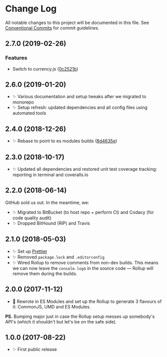 # Change Log

All notable changes to this project will be documented in this file.
See [Conventional Commits](https://conventionalcommits.org) for commit guidelines.

## 2.7.0 (2019-02-26)

### Features

- Switch to currency.js ([0c2521b](https://gitlab.com/codsen/codsen/commit/0c2521b))

## 2.6.0 (2019-01-20)

- ✨ Various documentation and setup tweaks after we migrated to monorepo
- ✨ Setup refresh: updated dependencies and all config files using automated tools

## 2.4.0 (2018-12-26)

- ✨ Rebase to point to es modules builds ([8d4635e](https://gitlab.com/codsen/codsen/tree/master/packages/csv-sort/commits/8d4635e))

## 2.3.0 (2018-10-17)

- ✨ Updated all dependencies and restored unit test coverage tracking: reporting in terminal and coveralls.io

## 2.2.0 (2018-06-14)

GitHub sold us out. In the meantime, we:

- ✨ Migrated to BitBucket (to host repo + perform CI) and Codacy (for code quality audit)
- ✨ Dropped BitHound (RIP) and Travis

## 2.1.0 (2018-05-03)

- ✨ Set up [Prettier](https://prettier.io)
- ✨ Removed `package.lock` and `.editorconfig`
- ✨ Wired Rollup to remove comments from non-dev builds. This means we can now leave the `console.log`s in the source code — Rollup will remove them during the builds.

## 2.0.0 (2017-11-12)

- 🔧 Rewrote in ES Modules and set up the Rollup to generate 3 flavours of it: CommonJS, UMD and ES Modules.

**PS.** Bumping major just in case the Rollup setup messes up somebody's API's (which it shouldn't but let's be on the safe side).

## 1.0.0 (2017-08-22)

- ✨ First public release
